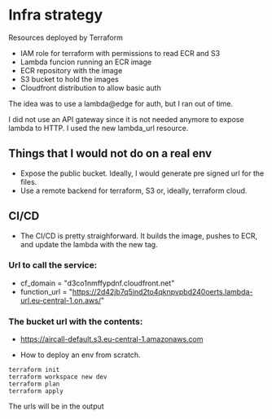 # Infra strategy

Resources deployed by Terraform

- IAM role for terraform with permissions to read ECR and S3
- Lambda funcion running an ECR image
- ECR repository with the image
- S3 bucket to hold the images
- Cloudfront distribution to allow basic auth


The idea was to use a lambda@edge for auth, but I ran out of time.

I did not use an API gateway since it is not needed anymore to expose lambda to HTTP. I used the new lambda_url resource. 

## Things that I would not do on a real env

- Expose the public bucket. Ideally, I would generate pre signed url for the files.
- Use a remote backend for terraform, S3 or, ideally, terraform cloud.



## CI/CD 

- The CI/CD is pretty straighforward. It builds the image, pushes to ECR, and update the lambda with the new tag.


### Url to call the service:

- cf_domain = "d3co1nmffypdnf.cloudfront.net"
- function_url = "https://2d42jb7q5ind2to4qknpvpbd240oerts.lambda-url.eu-central-1.on.aws/"


### The bucket url with the contents:
- https://aircall-default.s3.eu-central-1.amazonaws.com



- How to deploy an env from scratch.

```
terraform init
terraform workspace new dev
terraform plan
terraform apply
```

The urls will be in the output


